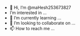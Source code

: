 - 👋 Hi, I’m @maHesh253673827
-  I’m interested in ...
- 🌱 I’m currently learning ...
- 💞️ I’m looking to collaborate on ...
- 📫 How to reach me ...

<!---
maHesh253673827/maHesh253673827 is a ✨ special ✨ repository because its `README.md` (this file) appears on your GitHub profile.
You can click the Preview link to take a look at your changes.
hi, iam @robo123456
--->
